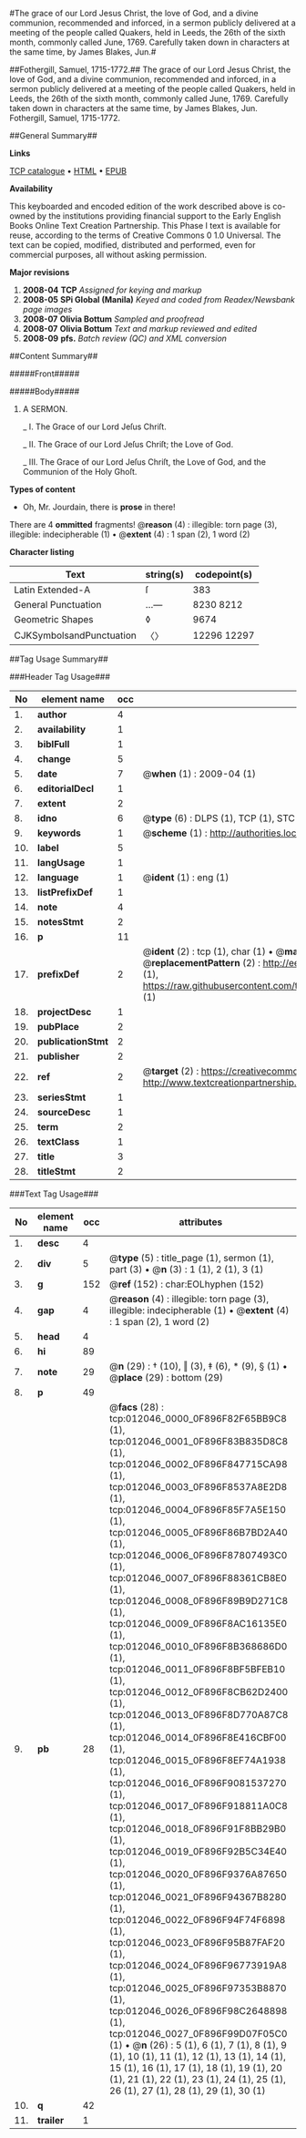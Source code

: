 #The grace of our Lord Jesus Christ, the love of God, and a divine communion, recommended and inforced, in a sermon publicly delivered at a meeting of the people called Quakers, held in Leeds, the 26th of the sixth month, commonly called June, 1769. Carefully taken down in characters at the same time, by James Blakes, Jun.#

##Fothergill, Samuel, 1715-1772.##
The grace of our Lord Jesus Christ, the love of God, and a divine communion, recommended and inforced, in a sermon publicly delivered at a meeting of the people called Quakers, held in Leeds, the 26th of the sixth month, commonly called June, 1769. Carefully taken down in characters at the same time, by James Blakes, Jun.
Fothergill, Samuel, 1715-1772.

##General Summary##

**Links**

[TCP catalogue](http://www.ota.ox.ac.uk/tcp/)  • 
[HTML](http://tei.it.ox.ac.uk/tcp/Texts-HTML/free/N09/N09455.html)  • 
[EPUB](http://tei.it.ox.ac.uk/tcp/Texts-EPUB/free/N09/N09455.epub)

**Availability**

This keyboarded and encoded edition of the
	       work described above is co-owned by the institutions
	       providing financial support to the Early English Books
	       Online Text Creation Partnership. This Phase I text is
	       available for reuse, according to the terms of Creative
	       Commons 0 1.0 Universal. The text can be copied,
	       modified, distributed and performed, even for
	       commercial purposes, all without asking permission.

**Major revisions**

1. __2008-04__ __TCP__ *Assigned for keying and markup*
1. __2008-05__ __SPi Global (Manila)__ *Keyed and coded from Readex/Newsbank page images*
1. __2008-07__ __Olivia Bottum__ *Sampled and proofread*
1. __2008-07__ __Olivia Bottum__ *Text and markup reviewed and edited*
1. __2008-09__ __pfs.__ *Batch review (QC) and XML conversion*

##Content Summary##

#####Front#####

#####Body#####

1. A SERMON.

    _ I. The Grace of our Lord Jeſus Chriſt.

    _ II. The Grace of our Lord Jeſus Chriſt; the Love of God.

    _ III. The Grace of our Lord Jeſus Chriſt, the Love of God, and the Communion of the Holy Ghoſt.

**Types of content**

  * Oh, Mr. Jourdain, there is **prose** in there!

There are 4 **ommitted** fragments! 
 @__reason__ (4) : illegible: torn page (3), illegible: indecipherable (1)  •  @__extent__ (4) : 1 span (2), 1 word (2)

**Character listing**


|Text|string(s)|codepoint(s)|
|---|---|---|
|Latin Extended-A|ſ|383|
|General Punctuation|…—|8230 8212|
|Geometric Shapes|◊|9674|
|CJKSymbolsandPunctuation|〈〉|12296 12297|

##Tag Usage Summary##

###Header Tag Usage###

|No|element name|occ|attributes|
|---|---|---|---|
|1.|__author__|4||
|2.|__availability__|1||
|3.|__biblFull__|1||
|4.|__change__|5||
|5.|__date__|7| @__when__ (1) : 2009-04 (1)|
|6.|__editorialDecl__|1||
|7.|__extent__|2||
|8.|__idno__|6| @__type__ (6) : DLPS (1), TCP (1), STC (1), NOTIS (1), IMAGE-SET (1), EVANS-CITATION (1)|
|9.|__keywords__|1| @__scheme__ (1) : http://authorities.loc.gov/ (1)|
|10.|__label__|5||
|11.|__langUsage__|1||
|12.|__language__|1| @__ident__ (1) : eng (1)|
|13.|__listPrefixDef__|1||
|14.|__note__|4||
|15.|__notesStmt__|2||
|16.|__p__|11||
|17.|__prefixDef__|2| @__ident__ (2) : tcp (1), char (1)  •  @__matchPattern__ (2) : ([0-9\-]+):([0-9IVX]+) (1), (.+) (1)  •  @__replacementPattern__ (2) : http://eebo.chadwyck.com/downloadtiff?vid=$1&page=$2 (1), https://raw.githubusercontent.com/textcreationpartnership/Texts/master/tcpchars.xml#$1 (1)|
|18.|__projectDesc__|1||
|19.|__pubPlace__|2||
|20.|__publicationStmt__|2||
|21.|__publisher__|2||
|22.|__ref__|2| @__target__ (2) : https://creativecommons.org/publicdomain/zero/1.0/ (1), http://www.textcreationpartnership.org/docs/. (1)|
|23.|__seriesStmt__|1||
|24.|__sourceDesc__|1||
|25.|__term__|2||
|26.|__textClass__|1||
|27.|__title__|3||
|28.|__titleStmt__|2||


###Text Tag Usage###

|No|element name|occ|attributes|
|---|---|---|---|
|1.|__desc__|4||
|2.|__div__|5| @__type__ (5) : title_page (1), sermon (1), part (3)  •  @__n__ (3) : 1 (1), 2 (1), 3 (1)|
|3.|__g__|152| @__ref__ (152) : char:EOLhyphen (152)|
|4.|__gap__|4| @__reason__ (4) : illegible: torn page (3), illegible: indecipherable (1)  •  @__extent__ (4) : 1 span (2), 1 word (2)|
|5.|__head__|4||
|6.|__hi__|89||
|7.|__note__|29| @__n__ (29) : † (10), ‖ (3), ‡ (6), * (9), § (1)  •  @__place__ (29) : bottom (29)|
|8.|__p__|49||
|9.|__pb__|28| @__facs__ (28) : tcp:012046_0000_0F896F82F65BB9C8 (1), tcp:012046_0001_0F896F83B835D8C8 (1), tcp:012046_0002_0F896F847715CA98 (1), tcp:012046_0003_0F896F8537A8E2D8 (1), tcp:012046_0004_0F896F85F7A5E150 (1), tcp:012046_0005_0F896F86B7BD2A40 (1), tcp:012046_0006_0F896F87807493C0 (1), tcp:012046_0007_0F896F88361CB8E0 (1), tcp:012046_0008_0F896F89B9D271C8 (1), tcp:012046_0009_0F896F8AC16135E0 (1), tcp:012046_0010_0F896F8B368686D0 (1), tcp:012046_0011_0F896F8BF5BFEB10 (1), tcp:012046_0012_0F896F8CB62D2400 (1), tcp:012046_0013_0F896F8D770A87C8 (1), tcp:012046_0014_0F896F8E416CBF00 (1), tcp:012046_0015_0F896F8EF74A1938 (1), tcp:012046_0016_0F896F9081537270 (1), tcp:012046_0017_0F896F918811A0C8 (1), tcp:012046_0018_0F896F91F8BB29B0 (1), tcp:012046_0019_0F896F92B5C34E40 (1), tcp:012046_0020_0F896F9376A87650 (1), tcp:012046_0021_0F896F94367B8280 (1), tcp:012046_0022_0F896F94F74F6898 (1), tcp:012046_0023_0F896F95B87FAF20 (1), tcp:012046_0024_0F896F96773919A8 (1), tcp:012046_0025_0F896F97353B8870 (1), tcp:012046_0026_0F896F98C2648898 (1), tcp:012046_0027_0F896F99D07F05C0 (1)  •  @__n__ (26) : 5 (1), 6 (1), 7 (1), 8 (1), 9 (1), 10 (1), 11 (1), 12 (1), 13 (1), 14 (1), 15 (1), 16 (1), 17 (1), 18 (1), 19 (1), 20 (1), 21 (1), 22 (1), 23 (1), 24 (1), 25 (1), 26 (1), 27 (1), 28 (1), 29 (1), 30 (1)|
|10.|__q__|42||
|11.|__trailer__|1||

